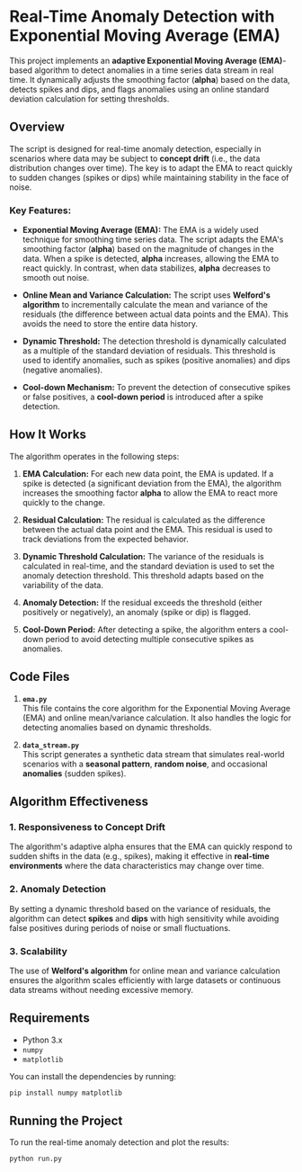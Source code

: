 # Real-Time Anomaly Detection with Exponential Moving Average (EMA)

This project implements an **adaptive Exponential Moving Average (EMA)**-based algorithm to detect anomalies in a time series data stream in real time. It dynamically adjusts the smoothing factor (**alpha**) based on the data, detects spikes and dips, and flags anomalies using an online standard deviation calculation for setting thresholds.

## Overview

The script is designed for real-time anomaly detection, especially in scenarios where data may be subject to **concept drift** (i.e., the data distribution changes over time). The key is to adapt the EMA to react quickly to sudden changes (spikes or dips) while maintaining stability in the face of noise.

### Key Features:

- **Exponential Moving Average (EMA):** The EMA is a widely used technique for smoothing time series data. The script adapts the EMA's smoothing factor (**alpha**) based on the magnitude of changes in the data. When a spike is detected, **alpha** increases, allowing the EMA to react quickly. In contrast, when data stabilizes, **alpha** decreases to smooth out noise.
  
- **Online Mean and Variance Calculation:** The script uses **Welford's algorithm** to incrementally calculate the mean and variance of the residuals (the difference between actual data points and the EMA). This avoids the need to store the entire data history.

- **Dynamic Threshold:** The detection threshold is dynamically calculated as a multiple of the standard deviation of residuals. This threshold is used to identify anomalies, such as spikes (positive anomalies) and dips (negative anomalies).

- **Cool-down Mechanism:** To prevent the detection of consecutive spikes or false positives, a **cool-down period** is introduced after a spike detection.

## How It Works

The algorithm operates in the following steps:

1. **EMA Calculation:** For each new data point, the EMA is updated. If a spike is detected (a significant deviation from the EMA), the algorithm increases the smoothing factor **alpha** to allow the EMA to react more quickly to the change.

2. **Residual Calculation:** The residual is calculated as the difference between the actual data point and the EMA. This residual is used to track deviations from the expected behavior.

3. **Dynamic Threshold Calculation:** The variance of the residuals is calculated in real-time, and the standard deviation is used to set the anomaly detection threshold. This threshold adapts based on the variability of the data.

4. **Anomaly Detection:** If the residual exceeds the threshold (either positively or negatively), an anomaly (spike or dip) is flagged.

5. **Cool-Down Period:** After detecting a spike, the algorithm enters a cool-down period to avoid detecting multiple consecutive spikes as anomalies.

## Code Files

1. **`ema.py`**  
   This file contains the core algorithm for the Exponential Moving Average (EMA) and online mean/variance calculation. It also handles the logic for detecting anomalies based on dynamic thresholds.

2. **`data_stream.py`**  
   This script generates a synthetic data stream that simulates real-world scenarios with a **seasonal pattern**, **random noise**, and occasional **anomalies** (sudden spikes).

## Algorithm Effectiveness

### 1. Responsiveness to Concept Drift
The algorithm's adaptive alpha ensures that the EMA can quickly respond to sudden shifts in the data (e.g., spikes), making it effective in **real-time environments** where the data characteristics may change over time.

### 2. Anomaly Detection
By setting a dynamic threshold based on the variance of residuals, the algorithm can detect **spikes** and **dips** with high sensitivity while avoiding false positives during periods of noise or small fluctuations.

### 3. Scalability
The use of **Welford's algorithm** for online mean and variance calculation ensures the algorithm scales efficiently with large datasets or continuous data streams without needing excessive memory.

## Requirements

- Python 3.x
- `numpy`
- `matplotlib`

You can install the dependencies by running:

```bash
pip install numpy matplotlib
```

## Running the Project

To run the real-time anomaly detection and plot the results:

```bash
python run.py
